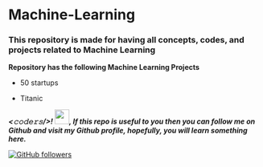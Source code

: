 # Machine-Learning
### This repository is made for having all concepts, codes, and projects related to Machine Learning

**Repository has the following Machine Learning Projects**

* 50 startups

* Titanic


***<𝚌𝚘𝚍𝚎𝚛𝚜/>! <img src="https://github.com/TheDudeThatCode/TheDudeThatCode/blob/master/Assets/Hi.gif" width="29px">, If this repo is useful to you then you can follow me on Github and visit my Github profile, hopefully, you will learn something here.***

 [![GitHub followers](https://img.shields.io/github/followers/hackcoderr?label=Follow&style=social)](https://github.com/hackcoderr/?tab=follow)
